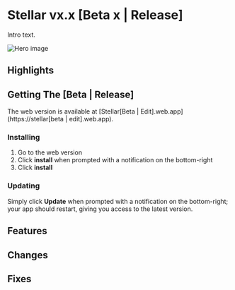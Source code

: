 # Stellar vx.x [Beta x | Release]

Intro text.

![Hero image]()

## Highlights

## Getting The [Beta | Release]

The web version is available at [Stellar[Beta | Edit].web.app](https://stellar[beta | edit].web.app).

### Installing

1. Go to the web version
2. Click **install** when prompted with a notification on the bottom-right
3. Click **install**

### Updating

Simply click **Update** when prompted with a notification on the bottom-right; your app should restart, giving you access to the latest version.

## Features

## Changes

## Fixes
